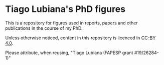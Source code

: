 # Tiago Lubiana's PhD figures

This is a repository for figures used in reports, papers and other publications in the course of my PhD.

Unless otherwise noticed, content in this repository is licenced in [CC-BY 4.0](https://creativecommons.org/licenses/by/4.0/).

Please attribute, when reusing, "Tiago Lubiana (FAPESP grant #19/26284-1)"
